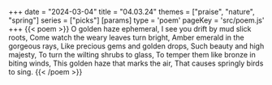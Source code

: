 +++
date = "2024-03-04"
title = "04.03.24"
themes = ["praise", "nature", "spring"]
series = ["picks"]
[params]
  type = 'poem'
  pageKey = 'src/poem.js'
+++
{{< poem >}}
O golden haze ephemeral,
I see you drift by mud slick roots,
Come watch the weary leaves turn bright,
Amber emerald in the gorgeous rays,
Like precious gems and golden drops,
Such beauty and high majesty,
To turn the wilting shrubs to glass,
To temper them like bronze in biting winds,
This golden haze that marks the air,
That causes springly birds to sing.
{{< /poem >}}